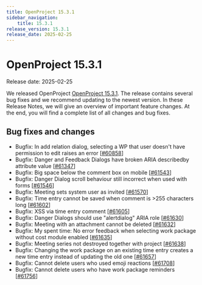 ```yaml
---
title: OpenProject 15.3.1
sidebar_navigation:
    title: 15.3.1
release_version: 15.3.1
release_date: 2025-02-25
---
```


# OpenProject 15.3.1

Release date: 2025-02-25

We released OpenProject [OpenProject 15.3.1](https://community.openproject.org/versions/2177).
The release contains several bug fixes and we recommend updating to the newest version.
In these Release Notes, we will give an overview of important feature changes.
At the end, you will find a complete list of all changes and bug fixes.

<!--more-->

## Bug fixes and changes

<!-- Warning: Anything within the below lines will be automatically removed by the release script -->
<!-- BEGIN AUTOMATED SECTION -->

- Bugfix: In add relation dialog, selecting a WP that user doesn&#39;t have permission to edit raises an error \[[#60858](https://community.openproject.org/wp/60858)\]
- Bugfix: Danger and Feedback Dialogs have broken ARIA describedby attribute value \[[#61347](https://community.openproject.org/wp/61347)\]
- Bugfix: Big space below the comment box on mobile  \[[#61543](https://community.openproject.org/wp/61543)\]
- Bugfix: Danger Dialog scroll behaviour still incorrect when used with forms \[[#61546](https://community.openproject.org/wp/61546)\]
- Bugfix: Meeting sets system user as invited \[[#61570](https://community.openproject.org/wp/61570)\]
- Bugfix: Time entry cannot be saved when comment is &gt;255 characters long \[[#61602](https://community.openproject.org/wp/61602)\]
- Bugfix: XSS via time entry comment \[[#61605](https://community.openproject.org/wp/61605)\]
- Bugfix: Danger Dialogs should use &quot;alertdialog&quot; ARIA role \[[#61630](https://community.openproject.org/wp/61630)\]
- Bugfix: Meeting with an attachment cannot be deleted \[[#61632](https://community.openproject.org/wp/61632)\]
- Bugfix: My spent time: No error feedback when selecting work package without cost module enabled \[[#61635](https://community.openproject.org/wp/61635)\]
- Bugfix: Meeting series not destroyed together with project \[[#61638](https://community.openproject.org/wp/61638)\]
- Bugfix: Changing the work package on an existing time entry creates a new time entry instead of updating the old one \[[#61657](https://community.openproject.org/wp/61657)\]
- Bugfix: Cannot delete users who used emoji reactions \[[#61708](https://community.openproject.org/wp/61708)\]
- Bugfix: Cannot delete users who have work package reminders \[[#61756](https://community.openproject.org/wp/61756)\]

<!-- END AUTOMATED SECTION -->
<!-- Warning: Anything above this line will be automatically removed by the release script -->
